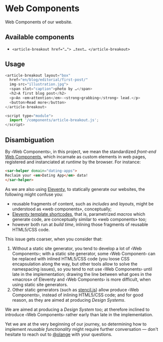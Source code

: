 # Web Components

Web Components of our website.

## Available components

* `<article-breakout href="…"> …text… </article-breakout>`

## Usage

```javascript
<article-breakout layout="box"
  href="en/blog/editorial/first-post/"
  img-src="illustration.jpg">
  <span slot="caption">photo by …</span>
  <h2>A first blog post</h2>
  <p>An <em>attention</em>-<strong>grabbing</strong> lead.</p>
  <button>Read more</button>
</article-breakout>

<script type="module">
  import '/components/article-breakout.js';
</script>
```

## Disambiguation

By ‹Web Components›, in this project, we mean the standardized _front-end_ [Web Components](https://www.webcomponents.org/introduction), which incarnate as custom elements in web pages, registered and instanciated at _runtime_ by the browser. For instance:

```html
<sar-helper domain="dating-apps">
Reclaim your <em>Dating App</em> data!
</sar-helper>
```

As we are also using [Eleventy](https://www.11ty.dev), to statically generate our websites, the following might confuse you:

* reusable fragments of content, such as _includes_ and _layouts_, might be understood as «web components», conceptually;
* [Eleventy template shortcodes](https://www.11ty.dev/docs/shortcodes/), that is, parametrized _macros_ which generate code, are conceptually similar to «web components» too;
* however both run at _build time_, inlining those fragments of reusable HTML5/CSS code.

This issue gets coarser, when you consider that:

1. Without a static site generator, you tend to develop a lot of ‹Web Components›; with a static site generator, some ‹Web Component› can be replaced with inlined HTML5/CSS code (you loose CSS encapsulation along the way, but other tools allow to solve the namespacing issues), so you tend to not use ‹Web Components› until late in the implementation; drawing the line between what goes in the «macros» of Eleventy and ‹Web Components› is more difficult, when using static site generators.
2. Other static generators (such as [stencil.js](https://stenciljs.com)) allow produce ‹Web Components›, instead of inlining HTML5/CSS code; and for good reason, as they are aimed at producing _Design Systems_.

We are aimed at producing a _Design System_ too; at therefore inclined to introduce ‹Web Components› rather early than late in the implementation. 

Yet we are at the very beginning of our journey, so determining how to implement _reusable functionality_ might require further conversation — don't hesitate to reach out to [@olange](http://github.com/olange) with your questions.
